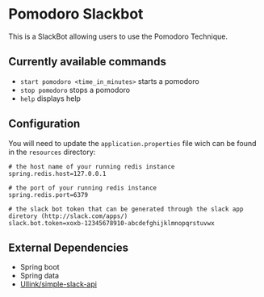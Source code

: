 # Pomodoro Slackbot
This is a SlackBot allowing users to use the Pomodoro Technique.

## Currently available commands
- `start pomodoro <time_in_minutes>` starts a pomodoro
- `stop pomodoro` stops a pomodoro
- `help` displays help

## Configuration
You will need to update the `application.properties` file wich can be found in the `resources` directory:
```
# the host name of your running redis instance
spring.redis.host=127.0.0.1

# the port of your running redis instance
spring.redis.port=6379

# the slack bot token that can be generated through the slack app diretory (http://slack.com/apps/)
slack.bot.token=xoxb-12345678910-abcdefghijklmnopqrstuvwx
```

## External Dependencies
* Spring boot
* Spring data
* [Ullink/simple-slack-api](https://github.com/Ullink/simple-slack-api)
